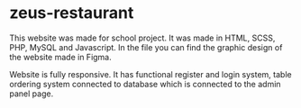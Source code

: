 # zeus-restaurant

This website was made for school project. It was made in HTML, SCSS, PHP, MySQL and Javascript. In the file you can find the graphic design of the website made in Figma.

Website is fully responsive. It has functional register and login system, table ordering system connected to database which is connected to the admin panel page. 
